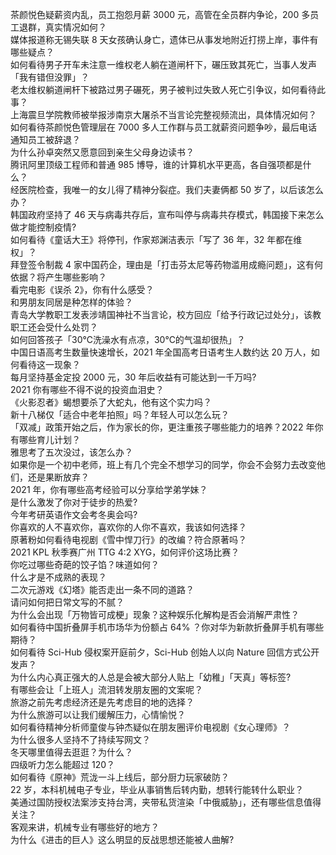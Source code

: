 茶颜悦色疑薪资内乱，员工抱怨月薪 3000 元，高管在全员群内争论，200 多员工退群，真实情况如何？  
媒体报道称无锡失联 8 天女孩确认身亡，遗体已从事发地附近打捞上岸，事件有哪些疑点？  
如何看待男子开车未注意一维权老人躺在道闸杆下，碾压致其死亡，当事人发声「我有错但没罪」？  
老太维权躺道闸杆下被路过男子碾死，男子被判过失致人死亡引争议，如何看待此事？  
上海震旦学院教师被举报涉南京大屠杀不当言论完整视频流出，具体情况如何？  
如何看待茶颜悦色管理层在 7000 多人工作群与员工就薪资问题争吵，最后电话通知员工被辞退？  
为什么孙卓突然又愿意回到亲生父母身边读书？  
腾讯阿里顶级工程师和普通 985 博导，谁的计算机水平更高，各自强项都是什么？  
经医院检查，我唯一的女儿得了精神分裂症。我们夫妻俩都 50 岁了，以后该怎么办？  
韩国政府坚持了 46 天与病毒共存后，宣布叫停与病毒共存模式，韩国接下来怎么做才能控制疫情?  
如何看待《童话大王》将停刊，作家郑渊洁表示「写了 36 年，32 年都在维权」？  
拜登签令制裁 4 家中国药企，理由是「打击芬太尼等药物滥用成瘾问题」，这有何依据？将产生哪些影响？  
看完电影《误杀 2》，你有什么感受？  
和男朋友同居是种怎样的体验？  
青岛大学教职工发表涉靖国神社不当言论，校方回应「给予行政记过处分」，该教职工还会受什么处罚？  
如何回答孩子「30℃洗澡水有点凉，30℃的气温却很热」？  
中国日语高考生数量快速增长，2021 年全国高考日语考生人数约达 20 万人，如何看待这一现象？  
每月坚持基金定投 2000 元，30 年后收益有可能达到一千万吗?  
2021 你有哪些不得不说的投资血泪史？  
《火影忍者》蝎想要杀了大蛇丸，他有这个实力吗？  
新十八梯仅「适合中老年拍照」吗？年轻人可以怎么玩？  
「双减」政策开始之后，作为家长的你，更注重孩子哪些能力的培养？2022 年你有哪些育儿计划？  
雅思考了五次没过，该怎么办？  
如果你是一个初中老师，班上有几个完全不想学习的同学，你会不会努力去改变他们，还是果断放弃？  
2021 年，你有哪些高考经验可以分享给学弟学妹？  
是什么激发了你对于徒步的热爱?  
今年考研英语作文会考冬奥会吗?  
你喜欢的人不喜欢你，喜欢你的人你不喜欢，我该如何选择？  
原著粉如何看待电视剧《雪中悍刀行》的改编？符合原著吗？  
2021 KPL 秋季赛广州 TTG 4:2 XYG，如何评价这场比赛？  
你吃过哪些奇葩的饺子馅？味道如何？  
什么才是不成熟的表现？  
二次元游戏《幻塔》能否走出一条不同的道路？  
请问如何把日常文写的不腻？  
为什么会出现「万物皆可成梗」现象？这种娱乐化解构是否会消解严肃性？  
如何看待中国折叠屏手机市场华为份额占 64% ？你对华为新款折叠屏手机有哪些期待？  
如何看待 Sci-Hub 侵权案开庭前夕，Sci-Hub 创始人以向 Nature 回信方式公开发声？  
为什么内心真正强大的人总是会被大部分人贴上「幼稚」「天真」等标签?  
有哪些会让「上班人」流泪转发朋友圈的文案呢？  
旅游之前先考虑经济还是先考虑目的地的选择？  
为什么旅游可以让我们缓解压力，心情愉悦？  
如何看待精神分析师童俊与钟杰疑似在朋友圈评价电视剧《女心理师》？  
为什么很多人坚持不了持续写网文？  
冬天哪里值得去逛逛？为什么？  
四级听力怎么能超过 120？  
如何看待《原神》荒泷一斗上线后，部分厨力玩家破防？  
22 岁，本科机械电子专业，毕业从事销售后转内勤，想转行能转什么职业？  
美通过国防授权法案涉支持台湾，夹带私货渲染「中俄威胁」，还有哪些信息值得关注？  
客观来讲，机械专业有哪些好的地方？  
为什么《进击的巨人》这么明显的反战思想还能被人曲解?  
